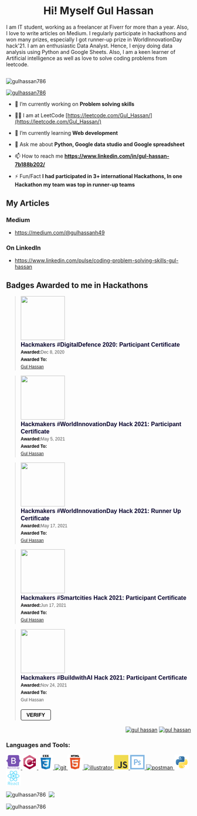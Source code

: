 <h1 align="center">Hi! Myself Gul Hassan</h1>
 I am IT student, working as a freelancer at Fiverr for more than a year. Also, I love to write articles on Medium. I regularly participate in hackathons and won many prizes, especially I got runner-up prize in WorldInnovationDay hack'21. I am an enthusiastic Data Analyst. Hence, I enjoy doing data analysis using Python and Google Sheets. Also, I am a keen learner of Artificial intelligence as well as love to solve coding problems from leetcode.
 
##
<p align="left"> <img src="https://komarev.com/ghpvc/?username=gulhassan786&label=Profile%20views&color=0e75b6&style=flat" alt="gulhassan786" /> </p>

<p align="left"> <a href="https://github.com/ryo-ma/github-profile-trophy"><img src="https://github-profile-trophy.vercel.app/?username=gulhassan786" alt="gulhassan786" /></a> </p>

- 🔭 I’m currently working on **Problem solving skills**

- 👨‍💻 I am at LeetCode [https://leetcode.com/Gul_Hassan/](https://leetcode.com/Gul_Hassan/)

- 🌱 I’m currently learning **Web development**

- 💬 Ask me about **Python, Google data studio and Google spreadsheet**

- 📫 How to reach me **https://www.linkedin.com/in/gul-hassan-7b188b202/**

- ⚡ Fun/Fact **I had participated in 3+ international Hackathons, In one Hackathon my team was top in runner-up teams**

<p>
<h2>My Articles</h2>

<h3> Medium </h3>

-	https://medium.com/@gulhassanh49

<h3> On LinkedIn </h3>

- https://www.linkedin.com/pulse/coding-problem-solving-skills-gul-hassan

</p>
<h2 aligen="center">Badges Awarded to me in Hackathons</h2>
<p>

 
<blockquote class="badgr-badge" style="font-family: Helvetica, Roboto, &quot;Segoe UI&quot;, Calibri, sans-serif;"><a href="https://api.au.badgr.io/public/assertions/jR7jCeT0TKCyaPNXvKSE6g?identity__email=gulhassanh49%40gmail.com"><img width="120px" height="120px" src="https://media.au.badgr.com/uploads/badges/assertion-jR7jCeT0TKCyaPNXvKSE6g.png"></a><p class="badgr-badge-name" style="hyphens: auto; overflow-wrap: break-word; word-wrap: break-word;margin: 0; font-size: 16px; font-weight: 600; font-style: normal; font-stretch: normal; line-height: 1.25; letter-spacing: normal; text-align: left; color: #05012c;">Hackmakers #DigitalDefence 2020: Participant Certificate</p><p class="badgr-badge-date" style="margin: 0; font-size: 12px; font-style: normal; font-stretch: normal; line-height: 1.67; letter-spacing: normal; text-align: left; color: #555555;"><strong style="font-size: 12px; font-weight: bold; font-style: normal; font-stretch: normal; line-height: 1.67; letter-spacing: normal; text-align: left; color: #000;">Awarded:</strong>Dec 8, 2020</p>
<p class="badgr-badge-recipient" style="margin: 0; font-size: 12px; font-style: normal; font-stretch: normal; line-height: 1.67; letter-spacing: normal; text-align: left; color: #555555;"><strong style="font-size: 12px; font-weight: bold; font-style: normal; font-stretch: normal; line-height: 1.67; letter-spacing: normal; text-align: left; color: #000;">Awarded To:<a href = "https://api.au.badgr.io/public/assertions/jR7jCeT0TKCyaPNXvKSE6g?embedVersion=1&amp;embedWidth=330&amp;embedHeight=186&amp;identity__email=gulhassanh49%40gmail.com" title="Badge: Hackmakers #DigitalDefence 2020: Participant Certificate" target="_blank"></strong><span style="display: block;"> Gul Hassan</span></a></p>
</blockquote>
</p>

<p>
<blockquote class="badgr-badge" style="font-family: Helvetica, Roboto, &quot;Segoe UI&quot;, Calibri, sans-serif;"><a href="https://api.au.badgr.io/public/assertions/1MslP32aS3eiqCTDezX31A?identity__email=gulhassanh49%40gmail.com"><img width="120px" height="120px" src="https://media.au.badgr.com/uploads/badges/assertion-1MslP32aS3eiqCTDezX31A.png"></a><p class="badgr-badge-name" style="hyphens: auto; overflow-wrap: break-word; word-wrap: break-word;margin: 0; font-size: 16px; font-weight: 600; font-style: normal; font-stretch: normal; line-height: 1.25; letter-spacing: normal; text-align: left; color: #05012c;">Hackmakers #WorldInnovationDay Hack 2021: Participant Certificate</p><p class="badgr-badge-date" style="margin: 0; font-size: 12px; font-style: normal; font-stretch: normal; line-height: 1.67; letter-spacing: normal; text-align: left; color: #555555;"><strong style="font-size: 12px; font-weight: bold; font-style: normal; font-stretch: normal; line-height: 1.67; letter-spacing: normal; text-align: left; color: #000;">Awarded:</strong>May 5, 2021</p>
<p class="badgr-badge-recipient" style="margin: 0; font-size: 12px; font-style: normal; font-stretch: normal; line-height: 1.67; letter-spacing: normal; text-align: left; color: #555555;"><strong style="font-size: 12px; font-weight: bold; font-style: normal; font-stretch: normal; line-height: 1.67; letter-spacing: normal; text-align: left; color: #000;">Awarded To: <a href= "https://api.au.badgr.io/public/assertions/1MslP32aS3eiqCTDezX31A?embedVersion=1&amp;embedWidth=330&amp;embedHeight=186&amp;identity__email=gulhassanh49%40gmail.com" title="Badge: Hackmakers #WorldInnovationDay Hack 2021: Participant Certificate" target="_blank"> </strong><span style="display: block;"> Gul Hassan</span> </a> </p>
</blockquote>
</p>



<p> <blockquote class="badgr-badge" style="font-family: Helvetica, Roboto, &quot;Segoe UI&quot;, Calibri, sans-serif;"><a href="https://api.au.badgr.io/public/assertions/Nn9MpxPVRW2-JIJMm2N3vQ?identity__email=gulhassanh49%40gmail.com"><img width="120px" height="120px" src="https://media.au.badgr.com/uploads/badges/assertion-Nn9MpxPVRW2-JIJMm2N3vQ.png"></a><p class="badgr-badge-name" style="hyphens: auto; overflow-wrap: break-word; word-wrap: break-word;margin: 0; font-size: 16px; font-weight: 600; font-style: normal; font-stretch: normal; line-height: 1.25; letter-spacing: normal; text-align: left; color: #05012c;">Hackmakers #WorldInnovationDay Hack 2021: Runner Up Certificate</p><p class="badgr-badge-date" style="margin: 0; font-size: 12px; font-style: normal; font-stretch: normal; line-height: 1.67; letter-spacing: normal; text-align: left; color: #555555;"><strong style="font-size: 12px; font-weight: bold; font-style: normal; font-stretch: normal; line-height: 1.67; letter-spacing: normal; text-align: left; color: #000;">Awarded:</strong>May 17, 2021</p>
 <p class="badgr-badge-recipient" style="margin: 0; font-size: 12px; font-style: normal; font-stretch: normal; line-height: 1.67; letter-spacing: normal; text-align: left; color: #555555;"><strong style="font-size: 12px; font-weight: bold; font-style: normal; font-stretch: normal; line-height: 1.67; letter-spacing: normal; text-align: left; color: #000;">Awarded To:</strong><a href = "https://api.au.badgr.io/public/assertions/Nn9MpxPVRW2-JIJMm2N3vQ?embedVersion=1&amp;embedWidth=330&amp;embedHeight=186&amp;identity__email=gulhassanh49%40gmail.com" title="Badge: Hackmakers #WorldInnovationDay Hack 2021: Runner Up Certificate" target="_blank"><span style="display: block;"> Gul Hassan</span></a></p>
</blockquote> </p>
<p>
<blockquote class="badgr-badge" style="font-family: Helvetica, Roboto, &quot;Segoe UI&quot;, Calibri, sans-serif;"><a href="https://api.au.badgr.io/public/assertions/rG5EIYesRgWM8hNduul-8g?identity__email=gulhassanh49%40gmail.com"><img width="120px" height="120px" src="https://api.au.badgr.io/public/assertions/rG5EIYesRgWM8hNduul-8g/image"></a><p class="badgr-badge-name" style="hyphens: auto; overflow-wrap: break-word; word-wrap: break-word;margin: 0; font-size: 16px; font-weight: 600; font-style: normal; font-stretch: normal; line-height: 1.25; letter-spacing: normal; text-align: left; color: #05012c;">Hackmakers #Smartcities Hack 2021: Participant Certificate</p><p class="badgr-badge-date" style="margin: 0; font-size: 12px; font-style: normal; font-stretch: normal; line-height: 1.67; letter-spacing: normal; text-align: left; color: #555555;"><strong style="font-size: 12px; font-weight: bold; font-style: normal; font-stretch: normal; line-height: 1.67; letter-spacing: normal; text-align: left; color: #000;">Awarded:</strong>Jun 17, 2021</p>
 <p class="badgr-badge-recipient" style="margin: 0; font-size: 12px; font-style: normal; font-stretch: normal; line-height: 1.67; letter-spacing: normal; text-align: left; color: #555555;"><strong style="font-size: 12px; font-weight: bold; font-style: normal; font-stretch: normal; line-height: 1.67; letter-spacing: normal; text-align: left; color: #000;">Awarded To: <a href = "https://api.au.badgr.io/public/assertions/rG5EIYesRgWM8hNduul-8g?embedVersion=1&amp;embedWidth=330&amp;embedHeight=186&amp;identity__email=gulhassanh49%40gmail.com" title="Badge: Hackmakers #Smartcities Hack 2021: Participant Certificate" target="_blank"></strong><span style="display: block;"> Gul Hassan</span> </a> </p></blockquote>
</p>

<blockquote class="badgr-badge" style="font-family: Helvetica, Roboto, &quot;Segoe UI&quot;, Calibri, sans-serif;"><a href="https://api.au.badgr.io/public/assertions/bVQgb_-PQ6e89WBDnAIH7A?identity__email=gulhassanh49%40gmail.com"><img src="https://api.au.badgr.io/public/assertions/bVQgb_-PQ6e89WBDnAIH7A/image" width="120px" height="120px"></a><p class="badgr-badge-name" style="hyphens: auto; overflow-wrap: break-word; word-wrap: break-word;margin: 0; font-size: 16px; font-weight: 600; font-style: normal; font-stretch: normal; line-height: 1.25; letter-spacing: normal; text-align: left; color: #05012c;">Hackmakers #BuildwithAI Hack 2021: Participant Certificate</p><p class="badgr-badge-date" style="margin: 0; font-size: 12px; font-style: normal; font-stretch: normal; line-height: 1.67; letter-spacing: normal; text-align: left; color: #555555;"><strong style="font-size: 12px; font-weight: bold; font-style: normal; font-stretch: normal; line-height: 1.67; letter-spacing: normal; text-align: left; color: #000;">Awarded:</strong>Nov 24, 2021</p><p class="badgr-badge-recipient" style="margin: 0; font-size: 12px; font-style: normal; font-stretch: normal; line-height: 1.67; letter-spacing: normal; text-align: left; color: #555555;"><strong style="font-size: 12px; font-weight: bold; font-style: normal; font-stretch: normal; line-height: 1.67; letter-spacing: normal; text-align: left; color: #000;">Awarded To:</strong><span style="display: block;"> Gul Hassan</span></p><p style="margin: 16px 0; padding: 0;"><a class="badgr-badge-verify" target="_blank" href="https://badgecheck.io?url=https%3A%2F%2Fapi.au.badgr.io%2Fpublic%2Fassertions%2FbVQgb_-PQ6e89WBDnAIH7A%3Fidentity__email%3Dgulhassanh49%2540gmail.com&amp;identity__email=gulhassanh49%40gmail.com" style="box-sizing: content-box; display: flex; align-items: center; justify-content: center; margin: 0; font-size:14px; font-weight: bold; width: 48px; height: 16px; border-radius: 4px; border: solid 1px black; text-decoration: none; padding: 6px 16px; margin: 16px 0; color: black;">VERIFY</a></p></blockquote>

<p align="right">
<a href="https://linkedin.com/in/gul hassan" target="blank"><img align="center" src="https://raw.githubusercontent.com/rahuldkjain/github-profile-readme-generator/master/src/images/icons/Social/linked-in-alt.svg" alt="gul hassan" height="30" width="40" /></a>
<a href="https://kaggle.com/gul hassan" target="blank"><img align="center" src="https://raw.githubusercontent.com/rahuldkjain/github-profile-readme-generator/master/src/images/icons/Social/kaggle.svg" alt="gul hassan" height="30" width="40" /></a>
</p>

<h3 align="left">Languages and Tools:</h3>
<p align="left"> <a href="https://getbootstrap.com" target="_blank"> <img src="https://raw.githubusercontent.com/devicons/devicon/master/icons/bootstrap/bootstrap-plain-wordmark.svg" alt="bootstrap" width="40" height="40"/> </a> <a href="https://www.w3schools.com/cpp/" target="_blank"> <img src="https://raw.githubusercontent.com/devicons/devicon/master/icons/cplusplus/cplusplus-original.svg" alt="cplusplus" width="40" height="40"/> </a> <a href="https://www.w3schools.com/css/" target="_blank"> <img src="https://raw.githubusercontent.com/devicons/devicon/master/icons/css3/css3-original-wordmark.svg" alt="css3" width="40" height="40"/> </a> <a href="https://git-scm.com/" target="_blank"> <img src="https://www.vectorlogo.zone/logos/git-scm/git-scm-icon.svg" alt="git" width="40" height="40"/> </a> <a href="https://www.w3.org/html/" target="_blank"> <img src="https://raw.githubusercontent.com/devicons/devicon/master/icons/html5/html5-original-wordmark.svg" alt="html5" width="40" height="40"/> </a> <a href="https://www.adobe.com/in/products/illustrator.html" target="_blank"> <img src="https://www.vectorlogo.zone/logos/adobe_illustrator/adobe_illustrator-icon.svg" alt="illustrator" width="40" height="40"/> </a> <a href="https://developer.mozilla.org/en-US/docs/Web/JavaScript" target="_blank"> <img src="https://raw.githubusercontent.com/devicons/devicon/master/icons/javascript/javascript-original.svg" alt="javascript" width="40" height="40"/> </a> <a href="https://www.photoshop.com/en" target="_blank"> <img src="https://raw.githubusercontent.com/devicons/devicon/master/icons/photoshop/photoshop-line.svg" alt="photoshop" width="40" height="40"/> </a> <a href="https://postman.com" target="_blank"> <img src="https://www.vectorlogo.zone/logos/getpostman/getpostman-icon.svg" alt="postman" width="40" height="40"/> </a> <a href="https://www.python.org" target="_blank"> <img src="https://raw.githubusercontent.com/devicons/devicon/master/icons/python/python-original.svg" alt="python" width="40" height="40"/> </a> <a href="https://reactjs.org/" target="_blank"> <img src="https://raw.githubusercontent.com/devicons/devicon/master/icons/react/react-original-wordmark.svg" alt="react" width="40" height="40"/> </a> </p>

<p><img align="left" src="https://github-readme-stats.vercel.app/api/top-langs?username=gulhassan786&show_icons=true&locale=en&layout=compact" alt="gulhassan786" /></p>


<p>&nbsp; <img  src="https://github-readme-stats.vercel.app/api?username=Gulhassan786&show_icons=true&theme=radical"/></p>

<p><img   src="https://github-readme-streak-stats.herokuapp.com/?user=gulhassan786&" alt="gulhassan786" /></p>
